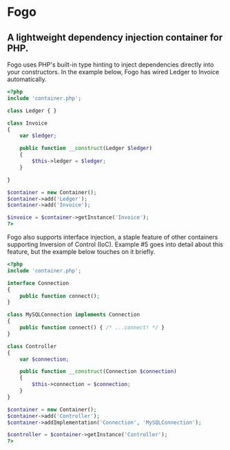 # Fogo #

## A lightweight dependency injection container for PHP. ##

Fogo uses PHP's built-in type hinting to inject dependencies directly into your constructors. In the example below, Fogo has wired Ledger to Invoice automatically.

```php
<?php
include 'container.php';

class Ledger { }

class Invoice
{
    var $ledger;

    public function __construct(Ledger $ledger)
    {
        $this->ledger = $ledger;
    }

}

$container = new Container();
$container->add('Ledger');
$container->add('Invoice');

$invoice = $container->getInstance('Invoice');
?>
```

Fogo also supports interface injection, a staple feature of other containers supporting Inversion of Control (IoC). Example #5 goes into detail about this feature, but the example below touches on it briefly.

```php
<?php
include 'container.php';

interface Connection
{
    public function connect();
}

class MySQLConnection implements Connection
{
    public function connect() { /* ...connect! */ }
}

class Controller
{
    var $connection;

    public function __construct(Connection $connection)
    {
        $this->connection = $connection;
    }
}

$container = new Container();
$container->add('Controller');
$container->addImplementation('Connection', 'MySQLConnection');

$controller = $container->getInstance('Controller');
?>
```
